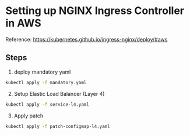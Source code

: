 
# Setting up NGINX Ingress Controller in AWS 

Reference:
https://kubernetes.github.io/ingress-nginx/deploy/#aws


## Steps

1. deploy mandatory yaml
```sh
kubectl apply -f mandatory.yaml
```

2. Setup Elastic Load Balancer (Layer 4)
```sh
kubectl apply -f service-l4.yaml
```

3. Apply patch
```sh
kubectl apply -f patch-configmap-l4.yaml
```





